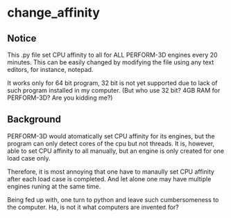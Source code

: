 # change_affinity
## Notice
This .py file set CPU affinity to all for ALL PERFORM-3D engines every 20 minutes. This can be easily changed by modifying the file using any text editors, for instance, notepad.

It works only for 64 bit program, 32 bit is not yet supported due to lack of such program installed in my computer. (But who use 32 bit? 4GB RAM for PERFORM-3D? Are you kidding me?)
## Background
PERFORM-3D would atomatically set CPU affinity for its engines, but the program can only detect cores of the cpu but not threads. It is, however, able to set CPU affinity to all manually, but an engine is only created for one load case only. 

Therefore, it is most annoying that one have to manaully set CPU affinity after each load case is completed. And let alone one may have multiple engines runing at the same time. 

Being fed up with, one turn to python and leave such cumbersomeness to the computer. Ha, is not it what computers are invented for?
